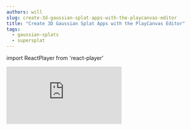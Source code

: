 ```yaml
---
authors: will
slug: create-3d-gaussian-splat-apps-with-the-playcanvas-editor
title: "Create 3D Gaussian Splat Apps with the PlayCanvas Editor"
tags:
  - gaussian-splats
  - supersplat
---
```


import ReactPlayer from 'react-player'

<div className="iframe-container-taller">
    <iframe loading="lazy" src="https://playcanv.as/e/p/cLkf99ZV/" title="3DGS Statues" webkitallowfullscreen="true" mozallowfullscreen="true" allow="autoplay" allowfullscreen="true" allowvr="" scrolling="no" frameborder="0" />
</div>
_[CLICK HERE](https://playcanv.as/e/p/cLkf99ZV/) to open in a new tab. Credits: Splats scanned at the [V&A Museum](https://www.vam.ac.uk/). HDRI from [Poly Haven](https://polyhaven.com/a/sepulchral_chapel_rotunda)._

We have big news for the 3D Gaussian Splat community - the PlayCanvas Editor now has fully integrated support for splats!
Learn how to quickly build stunning, interactive 3DGS applications today.

<!-- truncate -->

:::note[What you need]

🤳 A smartphone  
💻 A computer with a web browser  
⏱️ A small amount of time

:::

The application above shows several splats assembled in a single application, with animation and post effects spicing up the visuals. Let's check out how it was built.

### Step 1: Clean in SuperSplat 🧹

After [capturing the statues](https://developer.playcanvas.com/user-manual/graphics/gaussian-splatting/#creating-splats) to PLY format, our first stop is [SuperSplat](https://playcanvas.com/supersplat/editor?load=https://raw.githubusercontent.com/willeastcott/assets/main/statues/narcissus.compressed.ply), the open source tool for editing and optimizing 3D Gaussian Splats. Here, in a little over a minute, we can isolate the statue from the background and align it with the origin:

<ReactPlayer muted={true} controls url="/img/statue-supersplat.mp4" />

<br />
Once we are done, we can download the splat using our [compressed PLY format](https://blog.playcanvas.com/compressing-gaussian-splats). In this case, our downloaded PLY is **only 1.56MB**!

### Step 2: Import into the Editor 🚧

Now that we have a clean, compressed PLY, we simply need to drop it into the Editor's Asset Panel. And from there, drag it into the viewport to add it to the scene. Let's do that (along with a cube map for a photographic backdrop):

<ReactPlayer muted={true} controls url="/img/statue-editor.mp4" />

<br />
The PlayCanvas Editor is a powerful visual environment for building and publishing 3D scenes. You can:

* Grab useful scripts (and other assets) from the Asset Store. Here, we import an Orbit Camera script.
* Create beautiful user interfaces, using either HTML or PlayCanvas' built-in UI system.
* Add sound, physics, VR/AR support and much, much more.

### Step 3: Add Animation and Post Effects ✨

What really makes the demo pop is the transitions that fade the statues in and out.

<ReactPlayer playing={true} muted={true} loop={true} controls url="/img/statue-custom-shaders.mp4" />

<br />
With the Editor, you can customize the shader code that renders your splats to apply stunning animation effects. For the transition between statues, individual splats are transformed and recolored over time, while a full-screen bloom effect is ramped up and down.

### Resources

Today's release makes working with 3D Gaussian Splats both easy and fun! We've shown you how to build a virtual gallery or museum but the possibilities are endless. With 3D Gaussian Splats in the PlayCanvas Editor, you can target many verticals: product visualization (furniture, clothing, consumer electronics), automotive, education, travel and so much more.

To get started, here is an useful list of resources:

* [Statue Project](https://playcanvas.com/project/1224723/overview/3d-gaussian-splat-statues) - feel free to fork it, explore and experiment.
* [3D Gaussian Splatting](https://developer.playcanvas.com/user-manual/graphics/gaussian-splatting/) User Guide
* [SuperSplat](https://playcanvas.com/supersplat/editor) (don't forget to [install the PWA](https://blog.playcanvas.com/a-faster-supersplat-with-pwa-support#pwa-support))

### Go Forth and Create

We hope you love today's update as much as we do! ❤️

But let us know what you think by heading over to the [forum](https://forum.playcanvas.com) or [ping us on X](https://x.com/playcanvas)!
